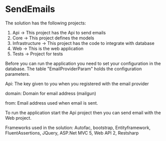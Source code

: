 # SendEmails
The solution has the following projects:
1. Api -> This project has the Api to send emails
2. Core -> This project defines the models
3. Infrastructure -> This project has the code to integrate with database
4. Web -> This is the web application
5. Tests -> Project for tests

Before you can run the application you need to set your configuration in the database. 
The table "EmailProviderParam" holds the configuration parameters.

Api: The key given to you when you registered with the email provider

domain: Domain for email address (mailgun)

from: Email address used when email is sent.


To run the application start the Api project then you can send email with the Web project.

Frameworks used in the solution:
Autofac, bootstrap, Entityframework, FluentAssertions, JQuery, ASP.Net MVC 5, Web API 2, Restsharp
